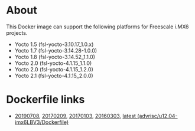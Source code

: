 # About
This Docker image can support the following platforms for Freescale i.MX6 projects.

- Yocto 1.5 (fsl-yocto-3.10.17_1.0.x)
- Yocto 1.7 (fsl-yocto-3.14.28-1.0.0)
- Yocto 1.8 (fsl-yocto-3.14.52_1.1.0)
- Yocto 2.0 (fsl-yocto-4.1.15_1.1.0)
- Yocto 2.0 (fsl-yocto-4.1.15_1.2.0)
- Yocto 2.1 (fsl-yocto-4.1.15_2.0.0)

# Dockerfile links
- [20190708](https://github.com/ADVANTECH-Corp/docker-images/blob/20190708/advrisc/u12.04-imx6LBV3/Dockerfile), [20170209](https://github.com/ADVANTECH-Corp/docker-images/blob/20170209/advrisc/u12.04-imx6LBV3/Dockerfile), [20170103](https://github.com/ADVANTECH-Corp/docker-images/blob/20170103/advrisc/u12.04-imx6LBV3/Dockerfile), [20160303](https://github.com/ADVANTECH-Corp/docker-images/blob/20160303/advrisc/u12.04-imx6LBV3/Dockerfile), [latest (advrisc/u12.04-imx6LBV3/Dockerfile)](https://github.com/ADVANTECH-Corp/docker-images/blob/u12.04-imx6LBV3/advrisc/u12.04-imx6LBV3/Dockerfile)
